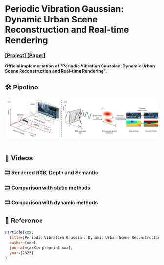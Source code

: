 # Periodic Vibration Gaussian: Dynamic Urban Scene Reconstruction and Real-time Rendering
### [[Project]](https://github.com/fudan-zvg/PVG)[ [Paper]](https://github.com/fudan-zvg/PVG) 

**Official implementation of "Periodic Vibration Gaussian: 
Dynamic Urban Scene Reconstruction and Real-time Rendering".** 


## 🛠️ Pipeline
<div align="center">
  <img src="assets/pipeline.png"/>
</div><br/>

## 🎥 Videos

### 🎞️ Rendered RGB, Depth and Semantic

### 🎞️ Comparison with static methods

### 🎞️ Comparison with dynamic methods


## 📜 Reference
```bibtex
@article{xxx,
  title={Periodic Vibration Gaussian: Dynamic Urban Scene Reconstruction and Real-time Rendering},
  author={xxx},
  journal={arXiv preprint xxx},
  year={2023}
}
```
